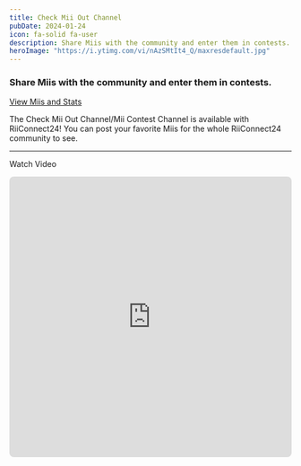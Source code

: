 ```yaml
---
title: Check Mii Out Channel
pubDate: 2024-01-24
icon: fa-solid fa-user
description: Share Miis with the community and enter them in contests.
heroImage: "https://i.ytimg.com/vi/nAzSMtIt4_Q/maxresdefault.jpg"
---
```


### Share Miis with the community and enter them in contests.

<a href="https://mii.rc24.xyz/" style="margin-top:5px; width:100%;" class="btn btn-success"> View Miis and Stats</a>

The Check Mii Out Channel/Mii Contest Channel is available with RiiConnect24! You can post your favorite Miis for the whole RiiConnect24 community to see.

<hr>

<i class="fab fa-youtube" aria-hidden="true"></i> Watch Video

<iframe src="https://www.youtube.com/embed/O7PhBhvwO-s" frameborder="0" style="border-radius:8px;" width="100%" height="500" allow="autoplay; encrypted-media" allowfullscreen></iframe>
